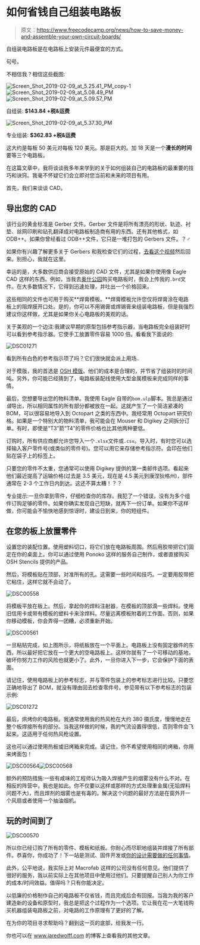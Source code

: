# 如何省钱自己组装电路板

> 原文：<https://www.freecodecamp.org/news/how-to-save-money-and-assemble-your-own-circuit-boards/>

自组装电路板是在电路板上安装元件最便宜的方式。

句号。

不相信我？相信这些截图:

![Screen_Shot_2019-02-09_at_5.25.41_PM_copy-1](img/639d44f19ff7bd9c8cfda3d7ea69f068.png)![Screen_Shot_2019-02-09_at_5.08.49_PM](img/b2ea0946902ab3cb5ae6f4d38c38cf42.png)![Screen_Shot_2019-02-09_at_5.09.57_PM](img/244586f9a7e3aa0211f5cd2af5d45431.png)

自组装: **$143.84 +税&运费**

![Screen_Shot_2019-02-09_at_5.37.30_PM](img/aeaebd21ba76108941e2d58788a5021a.png)

专业组装: **$362.83 +税&运费**

这大约是每板 50 美元对每板 120 美元。那是巨大的。加 18 天是一个**漫长的时间**要等三个电路板。

在这篇文章中，我将谈谈我多年来学到的关于如何组装自己的电路板的最重要的技巧和诀窍。我毫不怀疑它们会立即对您当前和未来的项目有用。

首先，我们来谈谈 CAD。

## 导出您的 CAD

该行业的黄金标准是 Gerber 文件。Gerber 文件是将所有漂亮的形状、轨迹、衬垫、丝网印刷和钻孔翻译成对电路板制造商有用的东西。还有其他格式，如 ODB++。如果你曾经看过 ODB++文件，它只是一堆打包的 Gerbers 文件。？‍♂️

如果你有兴趣了解更多关于 Gerbers 和我检查它们的过程，[去看这个视频](https://www.circuitdojo.org/fundamentals/#reviewing-your-gerbers)然后回来。别担心，我就在这里。

幸运的是，大多数供应商会接受原始的 CAD 文件，尤其是如果你使用像 Eagle CAD 这样的东西。例如，当我去[奥什公园](https://www.oshpark.com)购买电路板时，我会上传我的`.brd`文件。在大多数情况下，它得到迅速处理，并吐出一个价格回来。

这些相同的文件也可用于购买**焊膏模板。**焊膏模板允许您仅将焊膏涂在电路板上的阻焊膜开口处。是的，你可以不用锡膏或焊锡膏来组装电路板，但是我强烈建议你这样做，尤其是如果你关心电路板的美观的话。

关于美观的一个边注:我建议早期的原型包括参考指示器，当电路板完全组装好时可以看到参考指示器。它使手工放置零件容易 1000 倍。看看我下面说的:

![DSC01271](img/64b9e0fc50dd423a8a505ab00267801c.png)

看到所有白色的参考指示项了吗？它们很快就会派上用场..

对于模版，我的首选是 [OSH 模版](https://www.oshstencils.com)。他们的成本是合理的，并节省了组装时的时间吨。另外，你可能已经猜到了，电路板装配线使用大型金属模板来完成同样的事情。

最后，您想要导出您的物料清单。我使用 Eagle 自带的`bom.ulp`脚本。我总是通过*值*导出，所以相同属性的所有部分都被放在一起。这就产生了一个简洁紧凑的 BOM，可以很容易地导入到 Octopart 之类的东西中。我经常用 Octopart 研究价格。如果是一个特别大的物料清单，我可能会在 Mouser 和 Digikey 之间拆分订单。有时，即使是“T3”箭“T4”的零件价格也比其他两种要低。

订购时，所有供应商都允许您导入一个`.xlsx`文件或`.csv`。导入时，有时您可以选择输入客户零件号(或类似的零件号)。您可以用它来存储参考指示符。会印在他们贴在袋子上的标签上。

只要您的零件不太重，您通常可以使用 Digikey 提供的第一类邮件选项。看起来他们最近提高了运输价格(过去是 3.5 美元，现在是 4.5 美元到康涅狄格州)，部件通常在 2-3 个工作日内到达。这还不算太糟！？？

专业提示:一旦你拿到零件，仔细检查你的库存。我犯了一个错误，没有为多个组件订购足够的零件。如果你确实发现自己短缺，就再下一份订单。如果你不这样做，你可能会不愉快地感到惊讶时，建设日到来，你的短组件。

## 在您的板上放置零件

设置您的装配位置。使用塑料切口，将它们放在电路板周围。然后用胶带把它们固定在你的桌面上。你可以通过使用 Ponoko 这样的服务自己制作，或者直接购买 OSH Stencils 提供的产品。

然后，将模板贴在顶部，对准所有的孔。这需要一些时间和技巧。一定要用胶带把它粘住，这样它就不会动了。

![DSC00558](img/0c5723e9e2fa0381fb049315e197b7c1.png)

将模板平放在板上。然后，拿起你的焊料注射器，在模板的顶部滴一些焊料。使用旧信用卡或带有模板的塑料卡来涂焊料。尽量远离模板附着的工作面。否则，如果你移动模板，你会弄得一团糟，必须重新开始。

![DSC00561](img/abf4df50f1c2ce45cad00eb6b8c65cfd.png)

一旦粘贴完成，如上图所示，将纸板放在一个平面上。电路板上没有固定器件的东西，所以最好把它放在一个更大的空电路板上。这样你就有了一个可移动的基地，破坏你努力工作的风险也就更小了。此外，一旦你进入下一步，它会保护下面的表面。

请记住，使用电路板上的参考标志，并与零件包装上的参考标志进行比较。只要您正确地导出了 BOM，就没有理由回去检查零件号。参见带有以下参考标志的包装示例:

![DSC01272](img/2eec3793cd726c1cd145c55b325b13c9.png)

最后，烘烤你的电路板。我通常使用我的热风枪在大约 380 摄氏度，慢慢地走在整个板焊接所有的部分。当我这样做的时候，我的气流设置得很低，否则零件会飞起来。这适用于任何热风枪设置。

这也可以通过使用热板或旧烤箱来完成。请记住，你不希望使用相同的烤箱，你用来烤面包！

![DSC00564](img/30d11de9ecace53a4a722db603a08a97.png)![DSC00568](img/5e86b74f0f20c9ce26537f0e65c39216.png)

额外的预防措施:一些有咸味的工程师认为吸入焊接产生的烟雾没有什么不对。在相反的阵营中，我也是如此。你不仅要以这样或那样的方式处理重金属(无铅焊料问题不大)，而且焊剂的烟雾也是有毒的。解决这个问题的最好方法是在窗外开一个风扇或者使用一个抽油烟机。

## 玩的时间到了

![DSC00570](img/8ef4b508ab32109b5688b39eb8bd36ca.png)

所以你已经订购了所有的零件、模板和纸板。你耐心而尽职地组装并焊接了所有部件。恭喜你，你成功了！下一站是测试、固件开发或[你的设计需要做的任何事情](https://www.jaredwolff.com/getting-started-in-product-development/#show1)。

此外，公平地说，我实际上对 Macrofab 这样的公司没有任何意见。他们提供了很好的服务，我以前实际上在其他项目中使用过他们。只要提醒自己别人为你工作的成本/时间效益。值得吗？只有你能决定。

以低廉的价格制作自己的电路板不仅省钱，而且完成后会有回报。当我为我的客户建造新的设备和原型时，我总是把这个过程作为一个选项。它让我在花一大笔钱购买机器组装电路板之前，对电路的工作原理有了更好的了解。

在为你的项目寻求帮助吗？翻到这一页的底部，给我发一行。

你也可以在 www.jaredwolff.com 的博客上查看我的其他文章。
